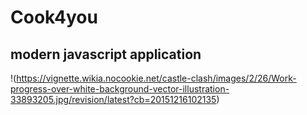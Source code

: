 # Cook4you 
## modern javascript application

!(https://vignette.wikia.nocookie.net/castle-clash/images/2/26/Work-progress-over-white-background-vector-illustration-33893205.jpg/revision/latest?cb=20151216102135)
